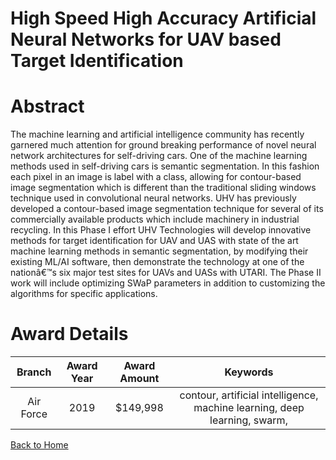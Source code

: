 
High Speed High Accuracy Artificial Neural Networks for UAV based Target Identification
=======================================================================================

# Abstract


The machine learning and artificial intelligence community has recently garnered much attention for ground breaking performance of novel neural network architectures for self-driving cars. One of the machine learning methods used in self-driving cars is semantic segmentation. In this fashion each pixel in an image is label with a class, allowing for contour-based image segmentation which is different than the traditional sliding windows technique used in convolutional neural networks. UHV has previously developed a contour-based image segmentation technique for several of its commercially available products which include machinery in industrial recycling. In this Phase I effort UHV Technologies will develop innovative methods for target identification for UAV and UAS with state of the art machine learning methods in semantic segmentation, by modifying their existing ML/AI software, then demonstrate the technology at one of the nationâ€™s six major test sites for UAVs and UASs with UTARI. The Phase II work will include optimizing SWaP parameters in addition to customizing the algorithms for specific applications.  

# Award Details

|Branch|Award Year|Award Amount|Keywords|
| :---: | :---: | :---: | :---: |
|Air Force|2019|$149,998|contour, artificial intelligence, machine learning, deep learning, swarm, |
  
  


[Back to Home](https://github.com/chrischow/dod_sbir_awards/DJ/#1469)